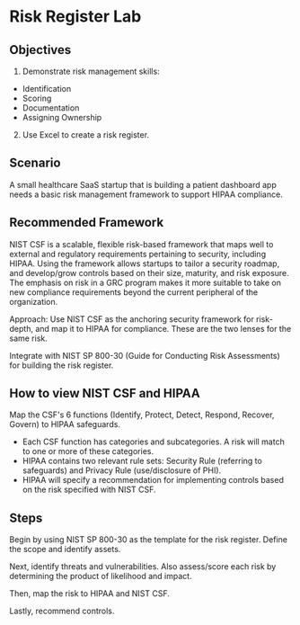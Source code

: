 # Risk Register Lab

## Objectives
1. Demonstrate risk management skills: 
- Identification
- Scoring
- Documentation
- Assigning Ownership
2. Use Excel to create a risk register.

## Scenario
A small healthcare SaaS startup that is building a patient dashboard app needs a basic risk management framework to support HIPAA compliance.

## Recommended Framework
NIST CSF is a scalable, flexible risk-based framework that maps well to external and regulatory requirements pertaining to security, including HIPAA. Using the framework allows startups to tailor a security roadmap, and develop/grow controls based on their size, maturity, and risk exposure. The emphasis on risk in a GRC program makes it more suitable to take on new compliance requirements beyond the current peripheral of the organization.

Approach: Use NIST CSF as the anchoring security framework for risk-depth, and map it to HIPAA for compliance. These are the two lenses for the same risk.

Integrate with NIST SP 800-30 (Guide for Conducting Risk Assessments) for building the risk register.

## How to view NIST CSF and HIPAA
Map the CSF's 6 functions (Identify, Protect, Detect, Respond, Recover, Govern) to HIPAA safeguards.
- Each CSF function has categories and subcategories. A risk will match to one or more of these categories.
- HIPAA contains two relevant rule sets: Security Rule (referring to safeguards) and Privacy Rule (use/disclosure of PHI).
- HIPAA will specify a recommendation for implementing controls based on the risk specified with NIST CSF.

## Steps
Begin by using NIST SP 800-30 as the template for the risk register. Define the scope and identify assets.

Next, identify threats and vulnerabilities. Also assess/score each risk by determining the product of likelihood and impact.

Then, map the risk to HIPAA and NIST CSF.

Lastly, recommend controls.
